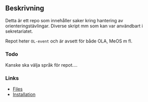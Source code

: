 ## Beskrivning
Detta är ett repo som innehåller saker kring hantering av orienteringstävlingar. Diverse skript mm som kan var användbart i sekretariatet.

Repot heter ```OL-event``` och är avsett för både OLA, MeOS m fl.

### Todo
Kanske ska välja språk för repot....

### Links
- [Files](https://github.com/sdaaish/OL-event/)
- [Installation](https://github.com/sdaaish/OL-event/blob/master/INSTALL.md)
